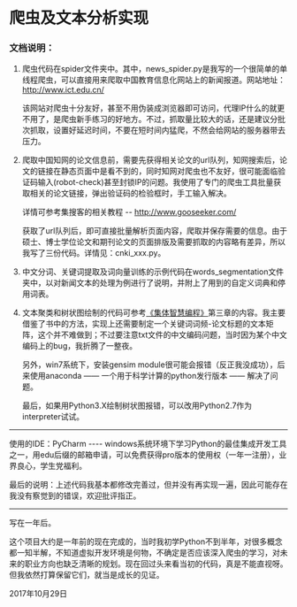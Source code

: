 # 爬虫及文本分析实现

### 文档说明：

1.  爬虫代码在spider文件夹中。其中，news_spider.py是我写的一个很简单的单线程爬虫，可以直接用来爬取中国教育信息化网站上的新闻报道。网站地址：http://www.ict.edu.cn/

    该网站对爬虫十分友好，甚至不用伪装成浏览器即可访问，代理IP什么的就更不用了，是爬虫新手练习的好地方。不过，抓取量比较大的话，还是建议分批次抓取，设置好延迟时间，不要在短时间内猛爬，不然会给网站的服务器带去压力。
    
2.  爬取中国知网的论文信息前，需要先获得相关论文的url队列，知网搜索后，论文的链接在静态页面中是看不到的，同时知网对爬虫也不友好，很可能面临验证码输入(robot-check)甚至封锁IP的问题。我使用了专门的爬虫工具批量获取相关的论文链接，弹出验证码的检验框时，手工输入解决。
 
    详情可参考集搜客的相关教程 -- http://www.gooseeker.com/ <br>
   
    获取了url队列后，即可直接批量解析页面内容，爬取并保存需要的信息。由于硕士、博士学位论文和期刊论文的页面排版及需要抓取的内容略有差异，所以我写了三份代码。详情见：cnki_xxx.py。

3.  中文分词、关键词提取及词向量训练的示例代码在words_segmentation文件夹中，以对新闻文本的处理为例进行了说明，并附上了用到的自定义词典和停用词表。

4.  文本聚类和树状图绘制的代码可参考[《集体智慧编程》](https://book.douban.com/subject/3288908/)第三章的内容。我主要借鉴了书中的方法，实现上还需要制定一个关键词词频-论文标题的文本矩阵，这个并不难做到；不过要注意txt文件的中文编码问题，当时因为某个中文编码上的bug，我折腾了一整夜。

    另外，win7系统下，安装gensim module很可能会报错（反正我没成功），后来使用anaconda —— 一个用于科学计算的python发行版本 —— 解决了问题。

    最后，如果用Python3.X绘制树状图报错，可以改用Python2.7作为interpreter试试。

***
使用的IDE：PyCharm  ---- windows系统环境下学习Python的最佳集成开发工具之一，用edu后缀的邮箱申请，可以免费获得pro版本的使用权（一年一注册），业界良心，学生党福利。

最后的说明：上述代码我基本都修改完善过，但并没有再实现一遍，因此可能存在我没有察觉到的错误，欢迎批评指正。


***
写在一年后。

这个项目大约是一年前的现在完成的，当时我初学Python不到半年，对很多概念都一知半解，不知道虚拟开发环境是何物，不确定是否应该深入爬虫的学习，对未来的职业方向也缺乏清晰的规划。现在回过头来看当初的代码，真是不能直视呀。但我依然打算保留它们，就当是成长的见证。

2017年10月29日
